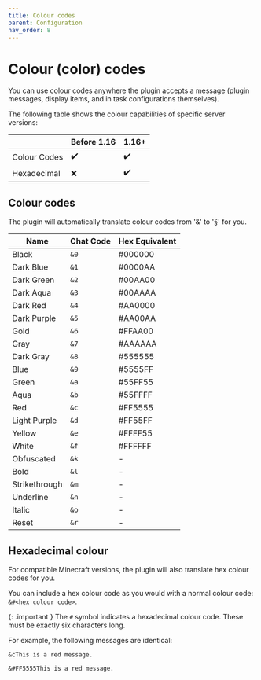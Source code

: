 ```yaml
---
title: Colour codes
parent: Configuration
nav_order: 8
---
```

# Colour (color) codes

You can use colour codes anywhere the plugin accepts a message (plugin messages, display items, and in task configurations themselves).

The following table shows the colour capabilities of specific server versions:

|              | Before 1.16 | 1.16+ |
|--------------|-------------|-------|
| Colour Codes | ✔️          | ✔️    |
| Hexadecimal  | ❌           | ✔️    |

## Colour codes
The plugin will automatically translate colour codes from '&' to '§' for you.

| Name          | Chat Code | Hex Equivalent |
|---------------|-----------|----------------|
| Black         | `&0`      | #000000        |
| Dark Blue     | `&1`      | #0000AA        |
| Dark Green    | `&2`      | #00AA00        | 
| Dark Aqua     | `&3`      | #00AAAA        |
| Dark Red      | `&4`      | #AA0000        | 
| Dark Purple   | `&5`      | #AA00AA        | 
| Gold          | `&6`      | #FFAA00        | 
| Gray          | `&7`      | #AAAAAA        | 
| Dark Gray     | `&8`      | #555555        |
| Blue          | `&9`      | #5555FF        | 
| Green         | `&a`      | #55FF55        |
| Aqua          | `&b`      | #55FFFF        |
| Red           | `&c`      | #FF5555        |
| Light Purple  | `&d`      | #FF55FF        |
| Yellow        | `&e`      | #FFFF55        |
| White         | `&f`      | #FFFFFF        |
| Obfuscated    | `&k`      | -              |
| Bold          | `&l`      | -              |
| Strikethrough | `&m`      | -              |
| Underline     | `&n`      | -              |
| Italic        | `&o`      | -              |
| Reset         | `&r`      | -              |

## Hexadecimal colour
For compatible Minecraft versions, the plugin will also translate hex colour codes for you.

You can include a hex colour code as you would with a normal colour code: `&#<hex colour code>`. 

{: .important }
The `#` symbol indicates a hexadecimal colour code. These must be exactly six characters long.

For example, the following messages are identical:
```
&cThis is a red message.

&#FF5555This is a red message.
```
